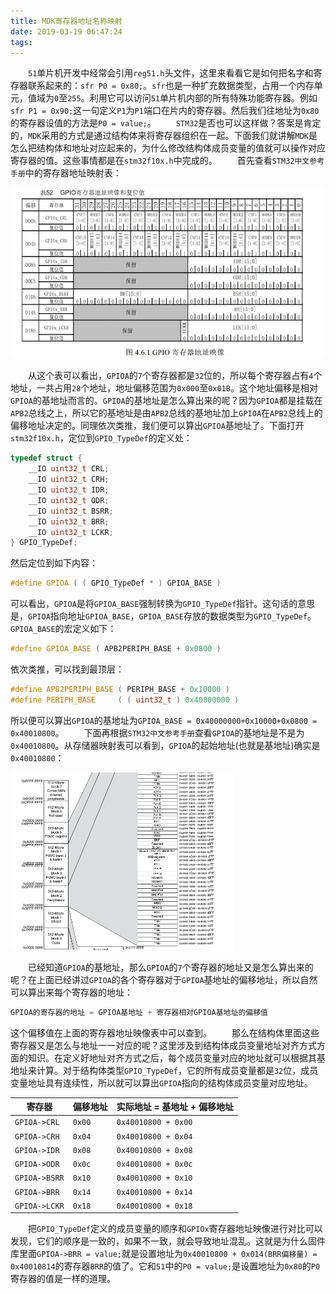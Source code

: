 ```yaml
---
title: MDK寄存器地址名称映射
date: 2019-03-19 06:47:24
tags:
---
```

&emsp;&emsp;`51`单片机开发中经常会引用`reg51.h`头文件，这里来看看它是如何把名字和寄存器联系起来的：`sfr P0 = 0x80;`。`sfr`也是一种扩充数据类型，占用一个内存单元，值域为`0`至`255`。利用它可以访问`51`单片机内部的所有特殊功能寄存器。例如`sfr P1 = 0x90;`这一句定义`P1`为`P1`端口在片内的寄存器。然后我们往地址为`0x80`的寄存器设值的方法是`P0 = value;`。
&emsp;&emsp;`STM32`是否也可以这样做？答案是肯定的，`MDK`采用的方式是通过结构体来将寄存器组织在一起。下面我们就讲解`MDK`是怎么把结构体和地址对应起来的，为什么修改结构体成员变量的值就可以操作对应寄存器的值。这些事情都是在`stm32f10x.h`中完成的。
&emsp;&emsp;首先查看`STM32中文参考手册`中的寄存器地址映射表：

<img src="./MDK寄存器地址名称映射/1.jpg" height="273" width="510">

&emsp;&emsp;从这个表可以看出，`GPIOA`的`7`个寄存器都是`32`位的，所以每个寄存器占有`4`个地址，一共占用`28`个地址，地址偏移范围为`0x000`至`0x01B`。这个地址偏移是相对`GPIOA`的基地址而言的。`GPIOA`的基地址是怎么算出来的呢？因为`GPIOA`都是挂载在`APB2`总线之上，所以它的基地址是由`APB2`总线的基地址加上`GPIOA`在`APB2`总线上的偏移地址决定的。同理依次类推，我们便可以算出`GPIOA`基地址了。下面打开`stm32f10x.h`，定位到`GPIO_TypeDef`的定义处：

``` cpp
typedef struct {
    __IO uint32_t CRL;
    __IO uint32_t CRH;
    __IO uint32_t IDR;
    __IO uint32_t ODR;
    __IO uint32_t BSRR;
    __IO uint32_t BRR;
    __IO uint32_t LCKR;
} GPIO_TypeDef;
```

然后定位到如下内容：

``` cpp
#define GPIOA ( ( GPIO_TypeDef * ) GPIOA_BASE )
```

可以看出，`GPIOA`是将`GPIOA_BASE`强制转换为`GPIO_TypeDef`指针。这句话的意思是，`GPIOA`指向地址`GPIOA_BASE`，`GPIOA_BASE`存放的数据类型为`GPIO_TypeDef`。`GPIOA_BASE`的宏定义如下：

``` cpp
#define GPIOA_BASE ( APB2PERIPH_BASE + 0x0800 )
```

依次类推，可以找到最顶层：

``` cpp
#define APB2PERIPH_BASE ( PERIPH_BASE + 0x10000 )
#define PERIPH_BASE     ( ( uint32_t ) 0x40000000 )
```

所以便可以算出`GPIOA`的基地址为`GPIOA_BASE = 0x40000000+0x10000+0x0800 = 0x40010800`。
&emsp;&emsp;下面再根据`STM32中文参考手册`查看`GPIOA`的基地址是不是为`0x40010800`。从存储器映射表可以看到，`GPIOA`的起始地址(也就是基地址)确实是`0x40010800`：

<img src="./MDK寄存器地址名称映射/2.png" height="284" width="358">

&emsp;&emsp;已经知道`GPIOA`的基地址，那么`GPIOA`的`7`个寄存器的地址又是怎么算出来的呢？在上面已经讲过`GPIOA`的各个寄存器对于`GPIOA`基地址的偏移地址，所以自然可以算出来每个寄存器的地址：

``` cpp
GPIOA的寄存器的地址 = GPIOA基地址 + 寄存器相对GPIOA基地址的偏移值
```

这个偏移值在上面的寄存器地址映像表中可以查到。
&emsp;&emsp;那么在结构体里面这些寄存器又是怎么与地址一一对应的呢？这里涉及到结构体成员变量地址对齐方式方面的知识。在定义好地址对齐方式之后，每个成员变量对应的地址就可以根据其基地址来计算。对于结构体类型`GPIO_TypeDef`，它的所有成员变量都是`32`位，成员变量地址具有连续性，所以就可以算出`GPIOA`指向的结构体成员变量对应地址。

寄存器        | 偏移地址 | 实际地址 = 基地址 + 偏移地址
--------------|----------|---------------------------
`GPIOA->CRL`  | `0x00`   | `0x40010800 + 0x00`
`GPIOA->CRH`  | `0x04`   | `0x40010800 + 0x04`
`GPIOA->IDR`  | `0x08`   | `0x40010800 + 0x08`
`GPIOA->ODR`  | `0x0c`   | `0x40010800 + 0x0c`
`GPIOA->BSRR` | `0x10`   | `0x40010800 + 0x10`
`GPIOA->BRR`  | `0x14`   | `0x40010800 + 0x14`
`GPIOA->LCKR` | `0x18`   | `0x40010800 + 0x18`

&emsp;&emsp;把`GPIO_TypeDef`定义的成员变量的顺序和`GPIOx`寄存器地址映像进行对比可以发现，它们的顺序是一致的，如果不一致，就会导致地址混乱。这就是为什么固件库里面`GPIOA->BRR = value;`就是设置地址为`0x40010800 + 0x014(BRR偏移量) = 0x40010814`的寄存器`BRR`的值了。它和`51`中的`P0 = value;`是设置地址为`0x80`的`P0`寄存器的值是一样的道理。